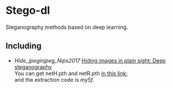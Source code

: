 # Stego-dl
Steganography methods based on deep learning.
## Including
+ *Hide_jpeginjpeg_Nips2017*  [Hiding images in plain sight: Deep steganography](https://proceedings.neurips.cc/paper/2017/file/838e8afb1ca34354ac209f53d90c3a43-Paper.pdf)   
You can get netH.pth and netR.pth [in this link: ](https://pan.baidu.com/s/1AR_o6gFdEjMegxC7Ruz9NQ?pwd=my5f)    
and the extraction code is *my5f*. 


